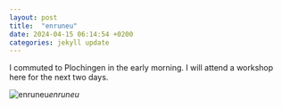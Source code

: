 ```yaml
---
layout: post
title:  "enruneu"
date: 2024-04-15 06:14:54 +0200
categories: jekyll update
---
```


I commuted to Plochingen in the early morning. I will attend a workshop here for the next two days.   




![enruneu](https://lh3.googleusercontent.com/pw/AP1GczPpj-y-A2YBo1MCEFmkRLYqsWBKFPUhUh3o6CD8dUEILLB8Ku9qUUSbVVI2xpzCa7RYXveTyhRwP9rtnO33O1wEU0sTSUBmiCAcWd3jbq2IaY_FWvk=w0)*enruneu*&nbsp;



[jekyll-docs]: https://jekyllrb.com/docs/home
[jekyll-gh]:   https://github.com/jekyll/jekyll
[jekyll-talk]: https://talk.jekyllrb.com/
